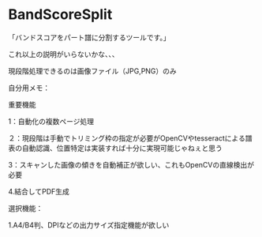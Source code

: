 # BandScoreSplit

「バンドスコアをパート譜に分割するツールです。」

これ以上の説明がいらないかな、、、

現段階処理できるのは画像ファイル（JPG,PNG）のみ

自分用メモ：

重要機能

1：自動化の複数ページ処理

２：現段階は手動でトリミング枠の指定が必要がOpenCVやtesseractによる譜表の自動認識、位置特定は実装すれば十分に実現可能じゃねぇと思う

3：スキャンした画像の傾きを自動補正が欲しい、これもOpenCVの直線検出が必要

4.結合してPDF生成

選択機能：

1.A4/B4判、DPIなどの出力サイズ指定機能が欲しい
